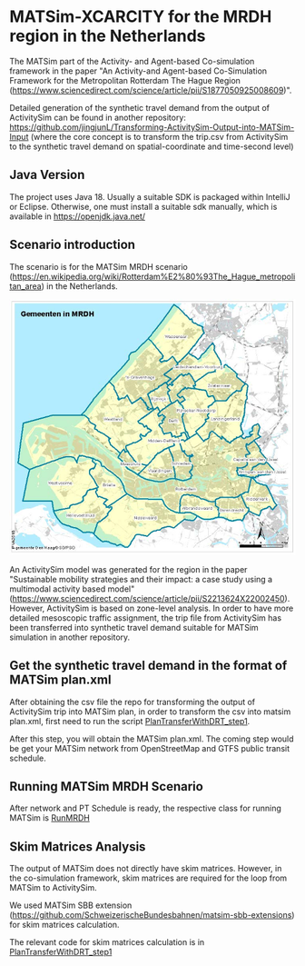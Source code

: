 # MATSim-XCARCITY for the MRDH region in the Netherlands

The MATSim part of the Activity- and Agent-based Co-simulation framework in the paper "An Activity-and Agent-based Co-Simulation Framework for the Metropolitan Rotterdam The Hague Region (https://www.sciencedirect.com/science/article/pii/S1877050925008609)".

Detailed generation of the synthetic travel demand from the output of ActivitySim can be found in another repository: https://github.com/jingjunL/Transforming-ActivitySim-Output-into-MATSim-Input (where the core concept is to transform the trip.csv from ActivitySim to the synthetic travel demand on spatial-coordinate and time-second level)

## Java Version

The project uses Java 18.  Usually a suitable SDK is packaged within IntelliJ or Eclipse. Otherwise, one must install a
suitable sdk manually, which is available in https://openjdk.java.net/

## Scenario introduction

The scenario is for the MATSim MRDH scenario (https://en.wikipedia.org/wiki/Rotterdam%E2%80%93The_Hague_metropolitan_area) in the Netherlands. 

![img.png](img.png)

An ActivitySim model was generated for the region in the paper "Sustainable mobility strategies and their impact: a case study using a multimodal activity based model" (https://www.sciencedirect.com/science/article/pii/S2213624X22002450).
However, ActivitySim is based on zone-level analysis. In order to have more detailed mesoscopic traffic assignment, 
the trip file from ActivitySim has been transferred into synthetic travel demand suitable for MATSim simulation in another repository.

## Get the synthetic travel demand in the format of MATSim plan.xml

After obtaining the csv file the repo for transforming the output of ActivitySim trip into MATSim plan, in order to transform the csv into matsim plan.xml,
first need to run the script [PlanTransferWithDRT_step1](./src/main/java/org/matsim/activitySimtoMATSim/planTransfer.java).

After this step, you will obtain the MATSim plan.xml. The coming step would be get your MATSim network from OpenStreetMap and GTFS public transit schedule.

## Running MATSim MRDH Scenario

After network and PT Schedule is ready, the respective class for running MATSim is [RunMRDH](./src/main/java/org/matsim/project/runMRDHScenario.java)

## Skim Matrices Analysis

The output of MATSim does not directly have skim matrices. However, in the co-simulation framework, skim matrices are required for the loop from MATSim to ActivitySim.

We used MATSim SBB extension (https://github.com/SchweizerischeBundesbahnen/matsim-sbb-extensions) for skim matrices calculation.

The relevant code for skim matrices calculation is in [PlanTransferWithDRT_step1](./src/main/java/org/matsim/listener/skimCalculationOnHPC.java)